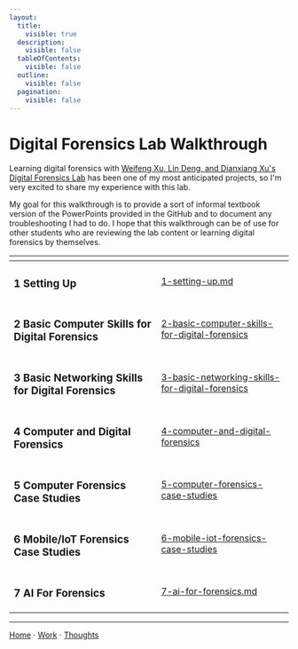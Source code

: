 ```yaml
---
layout:
  title:
    visible: true
  description:
    visible: false
  tableOfContents:
    visible: false
  outline:
    visible: false
  pagination:
    visible: false
---
```


# Digital Forensics Lab Walkthrough

Learning digital forensics with [Weifeng Xu, Lin Deng, and Dianxiang Xu's Digital Forensics Lab](https://github.com/frankwxu/digital-forensics-lab) has been one of my most anticipated projects, so I'm very excited to share my experience with this lab.

My goal for this walkthrough is to provide a sort of informal textbook version of the PowerPoints provided in the GitHub and to document any troubleshooting I had to do. I hope that this walkthrough can be of use for other students who are reviewing the lab content or learning digital forensics by themselves.

<table data-view="cards"><thead><tr><th></th><th data-hidden data-card-target data-type="content-ref"></th></tr></thead><tbody><tr><td><h3>1 Setting Up</h3></td><td><a href="1-setting-up.md">1-setting-up.md</a></td></tr><tr><td><h3>2 Basic Computer Skills for Digital Forensics</h3></td><td><a href="2-basic-computer-skills-for-digital-forensics/">2-basic-computer-skills-for-digital-forensics</a></td></tr><tr><td><h3>3 Basic Networking Skills for Digital Forensics</h3></td><td><a href="3-basic-networking-skills-for-digital-forensics/">3-basic-networking-skills-for-digital-forensics</a></td></tr><tr><td><h3>4 Computer and Digital Forensics</h3></td><td><a href="4-computer-and-digital-forensics/">4-computer-and-digital-forensics</a></td></tr><tr><td><h3>5 Computer Forensics Case Studies</h3></td><td><a href="5-computer-forensics-case-studies/">5-computer-forensics-case-studies</a></td></tr><tr><td><h3>6 Mobile/IoT Forensics Case Studies</h3></td><td><a href="6-mobile-iot-forensics-case-studies/">6-mobile-iot-forensics-case-studies</a></td></tr><tr><td><h3>7 AI For Forensics</h3></td><td><a href="7-ai-for-forensics.md">7-ai-for-forensics.md</a></td></tr></tbody></table>

***

[Home](https://app.gitbook.com/o/0kO27okC5uVB9ALX3rho/s/036xtfEIzcEdGegONXWM/) ⋅ [Work](https://app.gitbook.com/o/0kO27okC5uVB9ALX3rho/s/WaFS755Q4sf02CxLcghQ/) ⋅ [Thoughts](https://app.gitbook.com/o/0kO27okC5uVB9ALX3rho/s/s4QQPMntQ25hmJToKSOu/)

